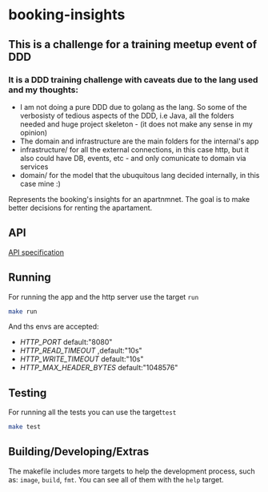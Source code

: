 # booking-insights

## This is a challenge for a training meetup event of DDD 
### It is a DDD training challenge with caveats due to the lang used and my thoughts: 
  - I am not doing a pure DDD due to golang as the lang. So some of the verbosisty of tedious aspects of the DDD, i.e Java, all the folders needed and huge project skeleton -  (it does not make any sense in my opinion)
  - The domain and infrastructure are the main folders for the internal's app
  - infrastructure/ for all the external connections, in this case http, but it also could have DB, events, etc - and only comunicate to domain via services
  - domain/ for the model that the ubuquitous lang decided internally, in this case mine :)  

Represents the booking's insights for an apartnmnet.
The goal is to make better decisions for renting the apartament.

## API

[API specification](https://app.swaggerhub.com/apis-docs/BlackfireSFL/BackendChallenge/1.0.1)

## Running
For running the app and the http server use the target `run`
```sh
make run 
```
And ths envs are accepted:

- *HTTP_PORT* default:"8080"
- *HTTP_READ_TIMEOUT* ,default:"10s"
- *HTTP_WRITE_TIMEOUT* default:"10s"
- *HTTP_MAX_HEADER_BYTES* default:"1048576"

## Testing
For running all the tests you can use the target`test`

```sh
make test
```

## Building/Developing/Extras
The makefile includes more targets to help the development process, such as: `image`, `build`, `fmt`.
You can see all of them with the `help` target.

